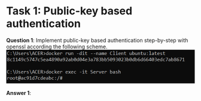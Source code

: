 # Task 1: Public-key based authentication 
**Question 1**: 
Implement public-key based authentication step-by-step with openssl according the following scheme.
![alt text](image.png)

**Answer 1**:
